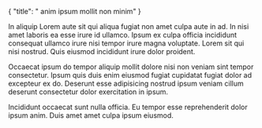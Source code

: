 {
  "title": " anim ipsum mollit non minim"
}

In aliquip Lorem aute sit qui aliqua fugiat non amet culpa aute in ad. In nisi amet laboris ea esse irure id ullamco. Ipsum ex culpa officia incididunt consequat ullamco irure nisi tempor irure magna voluptate. Lorem sit qui nisi nostrud. Quis eiusmod incididunt irure dolor proident.

Occaecat ipsum do tempor aliquip mollit dolore nisi non veniam sint tempor consectetur. Ipsum quis duis enim eiusmod fugiat cupidatat fugiat dolor ad excepteur ex do. Deserunt esse adipisicing nostrud ipsum veniam cillum deserunt consectetur dolor exercitation in ipsum.

Incididunt occaecat sunt nulla officia. Eu tempor esse reprehenderit dolor ipsum anim. Duis amet amet culpa ipsum eiusmod.